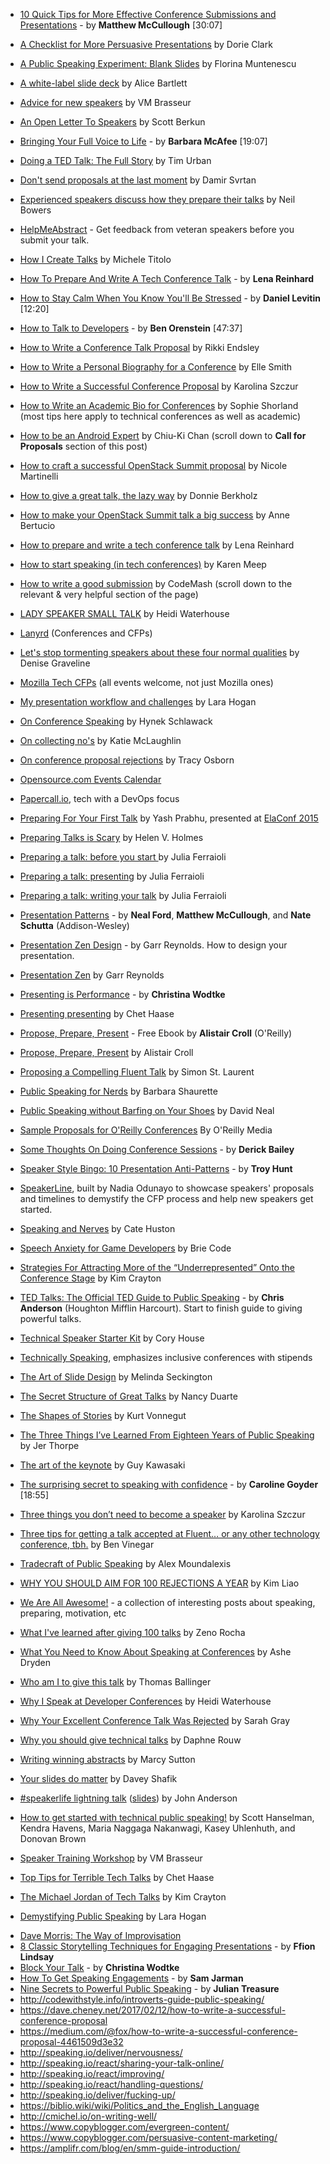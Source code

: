 * [10 Quick Tips for More Effective Conference Submissions and Presentations](https://www.youtube.com/watch?v=fJz4JJIchaY) - by **Matthew McCullough** [30:07]
* [A Checklist for More Persuasive Presentations](https://hbr.org/2016/10/a-checklist-for-more-persuasive-presentations) by Dorie Clark
* [A Public Speaking Experiment: Blank Slides](https://medium.com/upday-devs/a-public-speaking-experiment-blank-slides-c2fc09289825#.z94mgux2f) by Florina Muntenescu

* [A white-label slide deck](http://alicebartlett.co.uk/blog/how-to-do-ok-at-slides) by Alice Bartlett
* [Advice for new speakers](http://anonymoushash.vmbrasseur.com/2017/09/11/advice-for-new-speakers/) by VM Brasseur
* [An Open Letter To Speakers](http://scottberkun.com/2011/an-open-letter-to-speakers/) by Scott Berkun
* [Bringing Your Full Voice to Life](https://www.youtube.com/watch?v=Ze763kgrWGg) -  by **Barbara McAfee** [19:07]


* [Doing a TED Talk: The Full Story](http://waitbutwhy.com/2016/03/doing-a-ted-talk-the-full-story.html) by Tim Urban
* [Don't send proposals at the last moment](https://2017.webcampzg.org/news/dont-send-proposals-last-moment/) by Damir Svrtan
* [Experienced speakers discuss how they prepare their talks](http://neilb.org/2016/10/30/preparing-a-talk.html) by Neil Bowers

* [HelpMeAbstract](http://helpmeabstract.com/) - Get feedback from veteran speakers before you submit your talk.

* [How I Create Talks](https://michele.io/how-i-create-talks/) by Michele Titolo


* [How To Prepare And Write A Tech Conference Talk](http://wunder.schoenaberselten.com/2016/02/16/how-to-prepare-and-write-a-tech-conference-talk/) - by **Lena Reinhard**

* [How to Stay Calm When You Know You'll Be Stressed](https://www.ted.com/talks/daniel_levitin_how_to_stay_calm_when_you_know_you_ll_be_stressed) - by **Daniel Levitin** [12:20]
* [How to Talk to Developers](https://www.youtube.com/watch?v=l9JXH7JPjR4) - by **Ben Orenstein** [47:37]
* [How to Write a Conference Talk Proposal](http://rikkiendsley.com/?p=390) by Rikki Endsley
* [How to Write a Personal Biography for a Conference](http://work.chron.com/write-personal-biography-conference-3108.html) by Elle Smith
* [How to Write a Successful Conference Proposal](https://medium.com/@fox/how-to-write-a-successful-conference-proposal-4461509d3e32) by Karolina Szczur
* [How to Write an Academic Bio for Conferences](https://phdlife.warwick.ac.uk/2017/02/01/how-to-write-an-academic-bio-for-conferences/) by Sophie Shorland (most tips here apply to technical conferences as well as academic)
* [How to be an Android Expert](https://news.realm.io/news/droidcon-boston-chiu-ki-chan-how-to-be-an-android-expert/) by Chiu-Ki Chan (scroll down to **Call for Proposals** section of this post)
* [How to craft a successful OpenStack Summit proposal](http://superuser.openstack.org/articles/how-to-craft-a-successful-openstack-summit-proposal) by Nicole Martinelli
* [How to give a great talk, the lazy way](http://dberkholz.com/2015/04/20/how-to-give-a-great-talk-the-lazy-way/) by Donnie Berkholz
* [How to make your OpenStack Summit talk a big success](http://superuser.openstack.org/articles/how-to-make-your-openstack-summit-talk-a-big-success/) by Anne Bertucio
* [How to prepare and write a tech conference talk](http://wunder.schoenaberselten.com/2016/02/16/how-to-prepare-and-write-a-tech-conference-talk/) by Lena Reinhard
* [How to start speaking (in tech conferences)](https://medium.com/@karen_meep/how-to-start-speaking-in-tech-conferences-f64a9f3a84a6#.ev7mefjfq) by Karen Meep
* [How to write a good submission](http://web.archive.org/web/20170612205311/http://www.codemash.org/call-speakers/) by CodeMash (scroll down to the relevant & very helpful section of the page)
* [LADY SPEAKER SMALL TALK](http://www.heidiwaterhouse.com/2017/06/09/lady-speaker-small-talk/) by Heidi Waterhouse
* [Lanyrd](http://lanyrd.com/calls/) (Conferences and CFPs)
* [Let's stop tormenting speakers about these four normal qualities](http://eloquentwoman.blogspot.com/2016/10/lets-stop-tormenting-speakers-about.html?m=1) by Denise Graveline
* [Mozilla Tech CFPs](https://tchspk.rs/cfp) (all events welcome, not just Mozilla ones)
* [My presentation workflow and challenges](http://larahogan.me/blog/my-presentation-workflow-and-challenges/) by Lara Hogan
* [On Conference Speaking](https://hynek.me/articles/speaking/) by Hynek Schlawack
* [On collecting no's](http://glasnt.com/blog/2017/04/11/on-collecting-nos.html) by Katie McLaughlin
* [On conference proposal rejections](https://code.likeagirl.io/on-conference-proposal-rejections-205f7fead68) by Tracy Osborn
* [Opensource.com Events Calendar](https://opensource.com/resources/conferences-and-events-monthly)
* [Papercall.io](https://www.papercall.io/cfps), tech with a DevOps focus
* [Preparing For Your First Talk](https://youtu.be/zzjoPxCU3ts?list=PLB1PViL_KEtc0yNMpoKTOJnnVMv0MLIwB) by Yash Prabhu, presented at [ElaConf 2015](http://elaconf.com/)
* [Preparing Talks is Scary](https://medium.com/@helenvholmes/preparing-talks-is-scary-fb862deeaf0) by Helen V. Holmes
* [Preparing a talk: before you start ](https://blog.juliaferraioli.com/2017/09/preparing-talk-before-you-start.html) by Julia Ferraioli
* [Preparing a talk: presenting](https://blog.juliaferraioli.com/2017/10/preparing-talk-presenting.html) by Julia Ferraioli
* [Preparing a talk: writing your talk](https://blog.juliaferraioli.com/2017/10/preparing-talk-writing-your-talk.html) by Julia Ferraioli
* [Presentation Patterns](http://presentationpatterns.com/) - by **Neal Ford**, **Matthew McCullough**, and **Nate Schutta** (Addison-Wesley)
* [Presentation Zen Design](http://www.amazon.com/gp/product/0321668790) - by Garr Reynolds. How to design your presentation.
* [Presentation Zen](http://www.presentationzen.com/) by Garr Reynolds
* [Presenting is Performance](http://eleganthack.com/presenting-is-performance/) - by **Christina Wodtke**
* [Presenting presenting](https://medium.com/@chethaase/presenting-presenting-17233fa13aa5) by Chet Haase
* [Propose, Prepare, Present](http://shop.oreilly.com/product/0636920027096.do) - Free Ebook by **Alistair Croll** (O'Reilly)
* [Propose, Prepare, Present](http://shop.oreilly.com/product/0636920027096.do) by Alistair Croll
* [Proposing a Compelling Fluent Talk](http://radar.oreilly.com/2013/09/proposing-a-compelling-fluent-talk.html) by Simon St. Laurent
* [Public Speaking for Nerds](http://www.mechanicalgirl.com/post/public-speaking-nerds/) by Barbara Shaurette
* [Public Speaking without Barfing on Your Shoes](https://github.com/reverentgeek/public-speaking) by David Neal
* [Sample Proposals for O'Reilly Conferences](http://www.oreilly.com/conferences/sample_proposals.html) By O'Reilly Media
* [Some Thoughts On Doing Conference Sessions](http://derickbailey.com/2015/11/11/some-thoughts-on-doing-conference-sessions/) - by **Derick Bailey**
* [Speaker Style Bingo: 10 Presentation Anti-Patterns](http://www.troyhunt.com/2015/06/speaker-style-bingo-10-presentation.html) - by **Troy Hunt**

* [SpeakerLine](http://speakerline.io/speakers), built by Nadia Odunayo to showcase speakers' proposals and timelines to demystify the CFP process and help new speakers get started.
* [Speaking and Nerves](https://cate.blog/2017/06/15/speaking-and-nerves/) by Cate Huston
* [Speech Anxiety for Game Developers](http://www.gamesindustry.biz/articles/2017-04-11-speech-anxiety-for-game-developers) by Brie Code
* [Strategies For Attracting More of the “Underrepresented” Onto the Conference Stage](https://medium.com/@KimCrayton1/strategies-for-attracting-more-of-the-underrepresented-onto-the-conference-stage-f6d34464f635) by Kim Crayton
* [TED Talks: The Official TED Guide to Public Speaking](http://www.amazon.com/d/0544634497/) - by **Chris Anderson** (Houghton Mifflin Harcourt). Start to finish guide to giving powerful talks.
* [Technical Speaker Starter Kit](https://github.com/coryhouse/speaker-starter-kit) by Cory House
* [Technically Speaking](https://tinyletter.com/techspeak), emphasizes inclusive conferences with stipends
* [The Art of Slide Design](https://missgeeky.com/2017/08/04/the-art-of-slide-design/) by Melinda Seckington
* [The Secret Structure of Great Talks](https://www.ted.com/talks/nancy_duarte_the_secret_structure_of_great_talks) by Nancy Duarte
* [The Shapes of Stories](http://www.openculture.com/2014/02/kurt-vonnegut-masters-thesis-rejected-by-u-chicago.html) by Kurt Vonnegut
* [The Three Things I’ve Learned From Eighteen Years of Public Speaking](https://medium.com/@blprnt/the-three-things-i-learned-from-eighteen-years-of-public-speaking-875f01178902) by Jer Thorpe
* [The art of the keynote](http://guykawasaki.com/the-art-of-the-keynote/) by Guy Kawasaki
* [The surprising secret to speaking with confidence](https://www.youtube.com/watch?v=a2MR5XbJtXU) - by **Caroline Goyder** [18:55]
* [Three things you don’t need to become a speaker](https://medium.com/@fox/three-things-you-dont-need-to-become-a-speaker-3c65b73af5cb) by Karolina Szczur
* [Three tips for getting a talk accepted at Fluent… or any other technology conference, tbh.](https://medium.com/@bentlegen/three-tips-for-getting-a-talk-accepted-at-fluent-9eff841efc54#.uwoh77m3m) by Ben Vinegar
* [Tradecraft of Public Speaking](https://moundalexis.com/v2/2015/04/06/speaking-tech.html) by Alex Moundalexis
* [WHY YOU SHOULD AIM FOR 100 REJECTIONS A YEAR](http://lithub.com/why-you-should-aim-for-100-rejections-a-year/) by Kim Liao
* [We Are All Awesome!](http://weareallaweso.me/) - a collection of interesting posts about speaking, preparing, motivation, etc
* [What I've learned after giving 100 talks](https://medium.com/@zenorocha/what-ive-learned-after-giving-100-talks-8f175654e945) by Zeno Rocha
* [What You Need to Know About Speaking at Conferences](https://www.ashedryden.com/blog/what-you-need-to-know-about-speaking-at-conferences) by Ashe Dryden
* [Who am I to give this talk](http://ballingt.com/wanna-do-a-talk/) by Thomas Ballinger
* [Why I Speak at Developer Conferences](https://medium.com/@wiredferret/why-i-speak-at-developer-conferences-8017c708ba25) by Heidi Waterhouse
* [Why Your Excellent Conference Talk Was Rejected](https://www.promptworks.com/blog/why-your-excellent-talk-was-rejected) by Sarah Gray
* [Why you should give technical talks](http://daphsta.github.io/ruby%20learn%20self-development/2015/01/12/why-you-should-give-technical-talks.html) by Daphne Rouw

* [Writing winning abstracts](https://marcysutton.com/writing-winning-talk-abstracts/) by Marcy Sutton
* [Your slides do matter](https://daveyshafik.com/archives/70053-your-slides-do-matter.html) by Davey Shafik

* [#speakerlife lightning talk](https://www.youtube.com/watch?v=e-m-P4kGvr8) ([slides](https://www.slideshare.net/genehackdotorg/speakerlife)) by John Anderson

* [How to get started with technical public speaking!](http://www.hanselman.com/blog/VIDEOHowToGetStartedWithTechnicalPublicSpeaking.aspx) by Scott Hanselman, Kendra Havens, Maria Naggaga Nakanwagi, Kasey Uhlenhuth, and Donovan Brown
* [Speaker Training Workshop](https://archive.org/details/devworld2017-speakertraining) by VM Brasseur
* [Top Tips for Terrible Tech Talks](https://www.youtube.com/watch?v=osVpqz10UP8) by Chet Haase
* [The Michael Jordan of Tech Talks](http://www.codenewbie.org/podcast/the-michael-jordan-of-tech-talks) by Kim Crayton
* [Demystifying Public Speaking](https://abookapart.com/products/demystifying-public-speaking) by Lara Hogan
- [Dave Morris: The Way of Improvisation ](https://www.youtube.com/watch?v=MUO-pWJ0riQ)
- [8 Classic Storytelling Techniques for Engaging Presentations](https://www.sparkol.com/en/Blog/8-Classic-storytelling-techniques-for-engaging-presentations) - by **Ffion Lindsay**
- [Block Your Talk](http://eleganthack.com/block-your-talk/) - by **Christina Wodtke**
- [How To Get Speaking Engagements](https://www.samjarman.co.nz/blog/speaking-gigs) - by **Sam Jarman**
- [Nine Secrets to Powerful Public Speaking](http://www.gq-magazine.co.uk/article/public-speaking-tips) - by **Julian Treasure**
- http://codewithstyle.info/introverts-guide-public-speaking/
- https://dave.cheney.net/2017/02/12/how-to-write-a-successful-conference-proposal
- https://medium.com/@fox/how-to-write-a-successful-conference-proposal-4461509d3e32
- http://speaking.io/deliver/nervousness/
- http://speaking.io/react/sharing-your-talk-online/
- http://speaking.io/react/improving/
- http://speaking.io/react/handling-questions/
- http://speaking.io/deliver/fucking-up/
- https://biblio.wiki/wiki/Politics_and_the_English_Language
- http://cmichel.io/on-writing-well/
- https://www.copyblogger.com/evergreen-content/
- https://www.copyblogger.com/persuasive-content-marketing/
- https://amplifr.com/blog/en/smm-guide-introduction/
